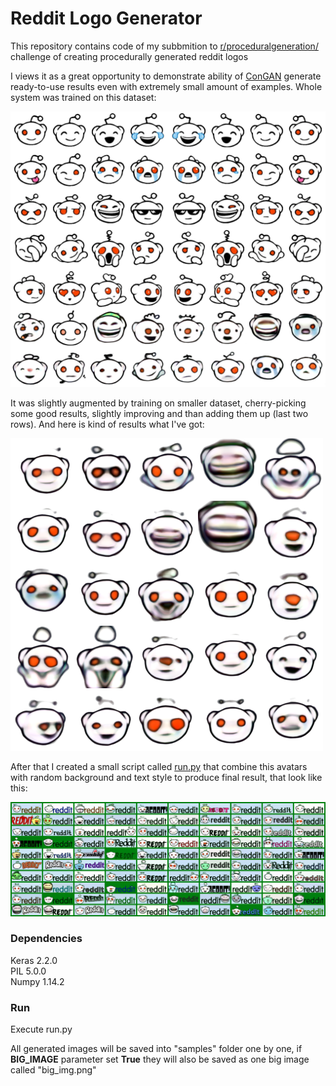 # Reddit Logo Generator
This repository contains code of my subbmition to [r/proceduralgeneration/](https://www.reddit.com/r/proceduralgeneration/) challenge of creating procedurally generated reddit logos

I views it as a great opportunity to demonstrate ability of [ConGAN](https://github.com/Mylittlerapture/ConGAN) generate ready-to-use results even with extremely small amount of examples. Whole system was trained on this dataset:  

![](dataset.png)

It was slightly augmented by training on smaller dataset, cherry-picking some good results, slightly improving and than adding them up (last two rows).
And here is kind of results what I've got:  

![](results.png)

After that I created a small script called [run.py](run.py) that combine this avatars with random background and text style to produce final result, that look like this:  
  
![](big_img.png)



### Dependencies
Keras 2.2.0  
PIL 5.0.0  
Numpy 1.14.2  

### Run
Execute run.py

All generated images will be saved into "samples" folder one by one, if **BIG_IMAGE** parameter set **True** they will also be saved as one big image called "big_img.png"
